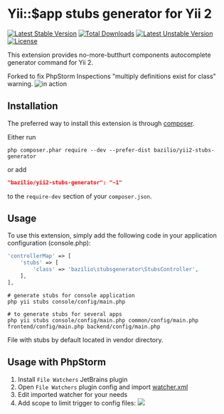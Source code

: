 Yii::$app stubs generator for Yii 2
===================================
[![Latest Stable Version](https://poser.pugx.org/bazilio/yii2-stubs-generator/v/stable)](https://packagist.org/packages/bazilio/yii2-stubs-generator) 
[![Total Downloads](https://poser.pugx.org/bazilio/yii2-stubs-generator/downloads)](https://packagist.org/packages/bazilio/yii2-stubs-generator) 
[![Latest Unstable Version](https://poser.pugx.org/bazilio/yii2-stubs-generator/v/unstable)](https://packagist.org/packages/bazilio/yii2-stubs-generator) 
[![License](https://poser.pugx.org/bazilio/yii2-stubs-generator/license)](https://packagist.org/packages/bazilio/yii2-stubs-generator)

This extension provides no-more-butthurt components autocomplete generator command for Yii 2.

Forked to fix PhpStorm Inspections "multiply definitions exist for class" warning.
![in action](https://pp.vk.me/c630326/v630326746/39380/PHPLrwOxluE.jpg)

Installation
------------

The preferred way to install this extension is through [composer](http://getcomposer.org/download/).

Either run

```
php composer.phar require --dev --prefer-dist bazilio/yii2-stubs-generator
```

or add

```json
"bazilio/yii2-stubs-generator": "~1"
```

to the `require-dev` section of your `composer.json`.


Usage
-----

To use this extension, simply add the following code in your application configuration (console.php):

```php
'controllerMap' => [
    'stubs' => [
        'class' => 'bazilio\stubsgenerator\StubsController',
    ],
],
```

```
# generate stubs for console application
php yii stubs console/config/main.php

# to generate stubs for several apps
php yii stubs console/config/main.php common/config/main.php frontend/config/main.php backend/config/main.php
```

File with stubs by default located in vendor directory.

Usage with PhpStorm
-------------------

1. Install `File Watchers` JetBrains plugin
2. Open `File Watchers` plugin config and import [watcher.xml](watcher.xml)
3. Edit imported watcher for your needs
4. Add scope to limit trigger to config files: ![](https://monosnap.com/file/9UdEAsZUxO6XcOxINgm1sucWxuuYu4.png)
